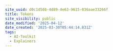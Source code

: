 ```yaml
---
site_uuid: d0c1d56b-4d89-4e63-9615-036aae33266f
title: Tokens
site_visibility: public
date_modified: '2025-04-12'
date_created: '2025-03-30T05:44:14.831Z'
tags:
  - AI-Toolkit
  - Explainers
---
```
























































































